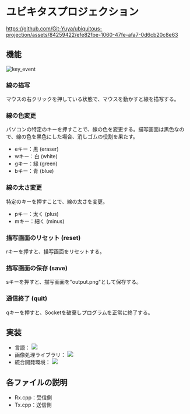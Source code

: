 # ユビキタスプロジェクション

https://github.com/Git-Yuya/ubiquitous-projection/assets/84259422/efe82fbe-1060-47fe-afa7-0d6cb20c8e63

## 機能
![key_event](https://github.com/Git-Yuya/ubiquitous-projection/assets/84259422/7d044df2-5c52-4a58-a26d-f07c40a15e83)

### 線の描写
マウスの右クリックを押している状態で、マウスを動かすと線を描写する。

### 線の色変更
パソコンの特定のキーを押すことで、線の色を変更する。描写画面は黒色なので、線の色を黒色にした場合、消しゴムの役割を果たす。
- eキー：黒 (eraser)
- wキー：白 (white)
- gキー：緑 (green)
- bキー：青 (blue)

### 線の太さ変更
特定のキーを押すことで、線の太さを変更。
- pキー：太く (plus)
- mキー：細く (minus)

### 描写画面のリセット (reset)
rキーを押すと、描写画面をリセットする。

### 描写画面の保存 (save)
sキーを押すと、描写画面を"output.png"として保存する。

### 通信終了 (quit)
qキーを押すと、Socketを破棄しプログラムを正常に終了する。

## 実装
- 言語：
  <img src="https://img.shields.io/badge/-C++-00599C.svg?logo=cplusplus&style=plastic">
- 画像処理ライブラリ：
  <img src="https://img.shields.io/badge/-OpenCV-5C3EE8.svg?logo=opencv&style=plastic">
- 統合開発環境：
  <img src="https://img.shields.io/badge/-Visual%20Studio-5C2D91.svg?logo=visualstudio&style=plastic">

## 各ファイルの説明
- Rx.cpp：受信側
- Tx.cpp：送信側
